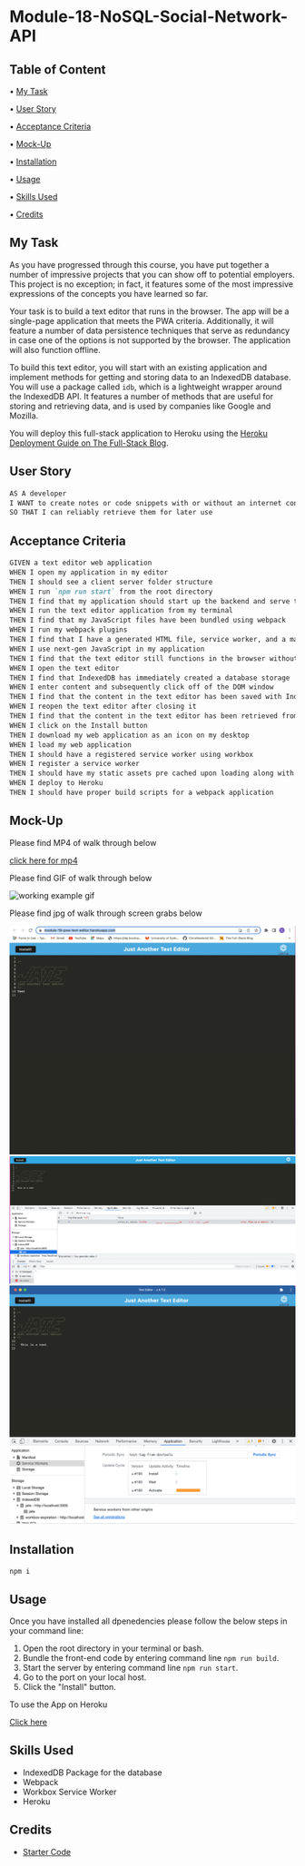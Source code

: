 # Module-18-NoSQL-Social-Network-API

## Table of Content

• [My Task](#my-task)

• [User Story](#user-story)

• [Acceptance Criteria](#acceptance-criteria)

• [Mock-Up](#mock-up)

• [Installation](#installation)

• [Usage](#usage)

• [Skills Used](#skills-used)

• [Credits](#credits)

## My Task

As you have progressed through this course, you have put together a number of impressive projects that you can show off to potential employers. This project is no exception; in fact, it features some of the most impressive expressions of the concepts you have learned so far.

Your task is to build a text editor that runs in the browser. The app will be a single-page application that meets the PWA criteria. Additionally, it will feature a number of data persistence techniques that serve as redundancy in case one of the options is not supported by the browser. The application will also function offline.

To build this text editor, you will start with an existing application and implement methods for getting and storing data to an IndexedDB database. You will use a package called `idb`, which is a lightweight wrapper around the IndexedDB API. It features a number of methods that are useful for storing and retrieving data, and is used by companies like Google and Mozilla.

You will deploy this full-stack application to Heroku using the [Heroku Deployment Guide on The Full-Stack Blog](https://coding-boot-camp.github.io/full-stack/heroku/heroku-deployment-guide).

## User Story

```md
AS A developer
I WANT to create notes or code snippets with or without an internet connection
SO THAT I can reliably retrieve them for later use
```

## Acceptance Criteria

```md
GIVEN a text editor web application
WHEN I open my application in my editor
THEN I should see a client server folder structure
WHEN I run `npm run start` from the root directory
THEN I find that my application should start up the backend and serve the client
WHEN I run the text editor application from my terminal
THEN I find that my JavaScript files have been bundled using webpack
WHEN I run my webpack plugins
THEN I find that I have a generated HTML file, service worker, and a manifest file
WHEN I use next-gen JavaScript in my application
THEN I find that the text editor still functions in the browser without errors
WHEN I open the text editor
THEN I find that IndexedDB has immediately created a database storage
WHEN I enter content and subsequently click off of the DOM window
THEN I find that the content in the text editor has been saved with IndexedDB
WHEN I reopen the text editor after closing it
THEN I find that the content in the text editor has been retrieved from our IndexedDB
WHEN I click on the Install button
THEN I download my web application as an icon on my desktop
WHEN I load my web application
THEN I should have a registered service worker using workbox
WHEN I register a service worker
THEN I should have my static assets pre cached upon loading along with subsequent pages and static assets
WHEN I deploy to Heroku
THEN I should have proper build scripts for a webpack application
```

## Mock-Up

Please find MP4 of walk through below

[click here for mp4](https://drive.google.com/file/d/1_Xtv83pGsYgsXpLRt1WB7F1v2GB1qJwr/view)

Please find GIF of walk through below

![working example gif](./Assets/Just-Another-Text-Editor.gif)

Please find jpg of walk through screen grabs below

![working example jpg](./Assets/Heroku-App.png)
![working example jpg](./Assets/Inspect-Application.png)
![working example jpg](./Assets/downloaded-pwa.png)

## Installation

```
npm i
```

## Usage

Once you have installed all dpenedencies please follow the below steps in your command line:

1. Open the root directory in your terminal or bash.
2. Bundle the front-end code by entering command line `npm run build`.
3. Start the server by entering command line `npm run start`.
4. Go to the port on your local host.
5. Click the "Install" button.

To use the App on Heroku

[Click here](https://module-19-pwa-text-editor.herokuapp.com/)

## Skills Used

- IndexedDB Package for the database
- Webpack
- Workbox Service Worker
- Heroku

## Credits

- [Starter Code](https://github.com/coding-boot-camp/cautious-meme)

